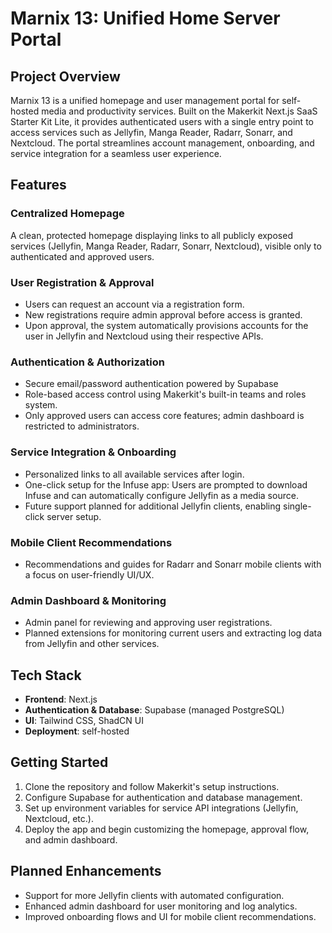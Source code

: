 # Marnix 13: Unified Home Server Portal

## Project Overview

Marnix 13 is a unified homepage and user management portal for self-hosted media and productivity services. Built on the Makerkit Next.js SaaS Starter Kit Lite, it provides authenticated users with a single entry point to access services such as Jellyfin, Manga Reader, Radarr, Sonarr, and Nextcloud. The portal streamlines account management, onboarding, and service integration for a seamless user experience.

## Features

### Centralized Homepage

A clean, protected homepage displaying links to all publicly exposed services (Jellyfin, Manga Reader, Radarr, Sonarr, Nextcloud), visible only to authenticated and approved users.

### User Registration & Approval

- Users can request an account via a registration form.
- New registrations require admin approval before access is granted.
- Upon approval, the system automatically provisions accounts for the user in Jellyfin and Nextcloud using their respective APIs.

### Authentication & Authorization

- Secure email/password authentication powered by Supabase
- Role-based access control using Makerkit's built-in teams and roles system.
- Only approved users can access core features; admin dashboard is restricted to administrators.

### Service Integration & Onboarding

- Personalized links to all available services after login.
- One-click setup for the Infuse app: Users are prompted to download Infuse and can automatically configure Jellyfin as a media source.
- Future support planned for additional Jellyfin clients, enabling single-click server setup.

### Mobile Client Recommendations

- Recommendations and guides for Radarr and Sonarr mobile clients with a focus on user-friendly UI/UX.

### Admin Dashboard & Monitoring

- Admin panel for reviewing and approving user registrations.
- Planned extensions for monitoring current users and extracting log data from Jellyfin and other services.

## Tech Stack

- **Frontend**: Next.js
- **Authentication & Database**: Supabase (managed PostgreSQL)
- **UI**: Tailwind CSS, ShadCN UI
- **Deployment**: self-hosted

## Getting Started

1. Clone the repository and follow Makerkit's setup instructions.
2. Configure Supabase for authentication and database management.
3. Set up environment variables for service API integrations (Jellyfin, Nextcloud, etc.).
4. Deploy the app and begin customizing the homepage, approval flow, and admin dashboard.

## Planned Enhancements

- Support for more Jellyfin clients with automated configuration.
- Enhanced admin dashboard for user monitoring and log analytics.
- Improved onboarding flows and UI for mobile client recommendations.
